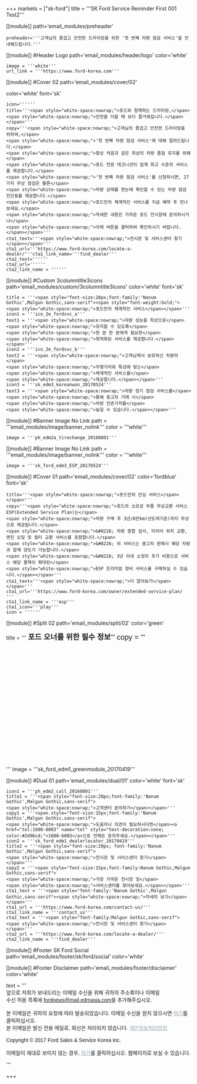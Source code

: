 
+++
markets = ["sk-ford"]
title = '''SK Ford Service Reminder First 001 Test2'''

[[module]]
path='email_modules/preheader'


	preheader='''고객님의 즐겁고 안전한 드라이빙을 위한 '첫 번째 차량 점검 서비스'을 안내해드립니다.'''

[[module]] #Header Logo
path='email_modules/header/logo'
color='white'

	image = '''white'''
	url_link = '''https://www.ford-korea.com'''
    
[[module]] #Cover 02
path='email_modules/cover/02'

color='white'
font='sk'

	icon='''''' 
	title='''<span style="white-space:nowrap;">포드와 함께하는 드라이빙,</span>
    <span style="white-space:nowrap;">안전을 더할 때 보다 즐거워집니다.</span></span>'''
	copy='''<span style="white-space:nowrap;">고객님의 즐겁고 안전한 드라이빙을 위하여,</span>
	<span style="white-space:nowrap;">'첫 번째 차량 점검 서비스'에 대해 알려드립니다.</span>
	<span style="white-space:nowrap;">항상 처음과 같은 최상의 차량 품질 유지를 위해</span>
	<span style="white-space:nowrap;">포드 전문 테크니션이 업계 최고 수준의 서비스를 제공합니다.</span>
	<span style="white-space:nowrap;">'첫 번째 차량 점검 서비스'를 신청하시면, 27가지 무상 점검은 물론</span>
	<span style="white-space:nowrap;">차량 상태를 한눈에 확인할 수 있는 차량 점검 진단표를 제공합니다.</span>
	<span style="white-space:nowrap;">포드만의 체계적인 서비스를 지금 예약 후 만나보세요.</span>
	<span style="white-space:nowrap;">자세한 내용은 가까운 포드 전시장에 문의하시거나</span>
	<span style="white-space:nowrap;">아래 버튼을 클릭하여 확인하시기 바랍니다.</span></span>'''
    cta1_text='''<span style="white-space:nowrap;">전시장 및 서비스센터 찾기</span></span>'''
	cta1_url='''https://www.ford-korea.com/locate-a-dealer/'''cta1_link_name='''find_dealer'''
	cta2_text=''''''
	cta2_url=''''''
	cta2_link_name = ''''''
    
[[module]] #Custom 3columntitle3icons
path='email_modules/custom/3columntitle3icons'
color='white'
font='sk'

	title = '''<span style="font-size:20px;font-family:'Nanum Gothic',Malgun Gothic,sans-serif"><span style="font-weight:bold;">
    <span style="white-space:nowrap;">포드만의 체계적인 서비스</span></span>'''
	icon1 = '''ico_2e_fordsvc_a'''
	text1 = '''<span style="white-space:nowrap;">차량 성능을 최상으로</span>
    <span style="white-space:nowrap;">유지할 수 있도록</span>
    <span style="white-space:nowrap;">한 분 한 분에게 필요한</span>
    <span style="white-space:nowrap;">최적화된 서비스를 제공합니다.</span></span>'''
	icon2 = '''ico_2e_fordsvc_b'''
	text2 = '''<span style="white-space:nowrap;">고객님께서 보유하신 차량의</span>
	<span style="white-space:nowrap;">주행거리와 특성에 맞는</span>
	<span style="white-space:nowrap;">체계적인 서비스를</span>
	<span style="white-space:nowrap;">제공합니다.</span></span>'''
	icon3 = '''sk_edm3_koreanwon_20170524'''
	text3 = '''<span style="white-space:nowrap;">차량 정기 점검 서비스를</span>
	<span style="white-space:nowrap;">통해 중고차 거래 시</span>
	<span style="white-space:nowrap;">차량 잔존가치를</span>
	<span style="white-space:nowrap;">높일 수 있습니다.</span></span>'''
    
[[module]] #Banner Image No Link
path = '''email_modules/image/banner_nolink'''
color = '''white'''

	image = '''ph_edm2a_tirechange_20160801'''

[[module]] #Banner Image No Link
path = '''email_modules/image/banner_nolink'''
color = '''white'''

	image = '''sk_ford_edm3_ESP_20170524'''
    
[[module]] #Cover 01
path='email_modules/cover/02'
color='fordblue'
font='sk'

	title='''<span style="white-space:nowrap;">포드만의 안심 서비스</span></span>'''
	copy='''<span style="white-space:nowrap;">포드의 소모성 부품 무상교환 서비스 ESP(Extended Service Plan)는</span>
    <span style="white-space:nowrap;">차량 구매 후 3년/6만km(선도래기준)까지 무상으로 제공됩니다.</span>
    <span style="white-space:nowrap;">&#8226; 차량 종합 검사, 타이어 위치 교환, 엔진 오일 및 필터 교환 서비스를 포함합니다.</span>
    <span style="white-space:nowrap;">&#8226; 위 서비스는 중고차 판매시 해당 차량과 함께 양도가 가능합니다.</span>
    <span style="white-space:nowrap;">&#8226; 3년 이내 소정의 추가 비용으로 서비스 해당 품목이 확대된</span>
    <span style="white-space:nowrap;">ESP 프리미엄 정비 서비스를 구매하실 수 있습니다.</span></span>'''
	cta1_text='''<span style="white-space:nowrap;">더 알아보기</span></span>'''
	cta1_url='''https://www.ford-korea.com/owner/extended-service-plan/ '''
	cta1_link_name = '''esp'''
	cta1_icon='''play'''
    icon = ''''''

	
    
[[module]] #Split 02
path='email_modules/split/02'
color='green'

title = '''<span style="font-family:'Nanum Gothic',Malgun Gothic,sans-serif;font-size:20px;"><span style="font-weight:bold;">
<span style="white-space:nowrap;">포드 오너를 위한 필수 정보</span></span>'''
copy = '''<span style="color:#FFFFFF;font-family:'Nanum Gothic',Malgun Gothic,sans-serif">
<span style="white-space:nowrap;">포드 웹사이트에는 더 쉽게</span><br/>
<span style="white-space:nowrap;">차량을 관리할 수 있도록 돕는</span><br/>
<span style="white-space:nowrap;">값진 정보가 가득합니다.</span><br/><br/>
<span style="white-space:nowrap;">아래의 링크를 클릭하시면</span><br/>
<span style="white-space:nowrap;">고객님께 꼭 필요한 서비스 정보를</span><br />
<span style="white-space:nowrap;">확인하실 수 있습니다.</span>
<ul style="margin: 20px; padding: 0;text-decoration:underline; color:#FFFFFF">
<li><a href="https://www.ford-korea.com/owner/emergency/" name="era" style="text-decoration:underline; color:#FFFFFF;font-family:'Nanum Gothic',Malgun Gothic,sans-serif;"><span style="white-space:nowrap;">24시간 긴급출동 서비스</span></a></li>
<li><a href="https://www.ford-korea.com/owner/warranty/" name="warranty" style="text-decoration:underline; color:#FFFFFF;font-family:'Nanum Gothic',Malgun Gothic,sans-serif;"><span style="white-space:nowrap;">보증 서비스</span></a></li>
<li><a href="https://www.ford-korea.com/owner/maintenance/" name="vehicle_maintenance" style="text-decoration:underline; color:#FFFFFF;font-family:'Nanum Gothic',Malgun Gothic,sans-serif;"><span style="white-space:nowrap;">차량 관리</span></a></li>
<li><a href="https://www.ford-korea.com/owner/genuine-service/" name="genuine_service" style="text-decoration:underline; color:#FFFFFF;font-family:'Nanum Gothic',Malgun Gothic,sans-serif;"><span style="white-space:nowrap;">전문가의 공인 서비스</span></a></li>
<li><a href="https://www.ford-korea.com/owner/recall-guidance/" name="recall_guidance" style="text-decoration:underline; color:#FFFFFF;font-family:'Nanum Gothic',Malgun Gothic,sans-serif;"><span style="white-space:nowrap;">리콜 안내</span></a></li></ul></span>'''
	image = '''sk_ford_edm1_greenmodule_20170419'''

[[module]] #Dual 01
path='email_modules/dual/01'
color='white'
font='sk'

	icon1 = '''ph_edm2_call_20160801'''
	title1 = '''<span style="font-size:20px;font-family:'Nanum Gothic',Malgun Gothic,sans-serif">
	<span style="white-space:nowrap;">고객센터 문의하기</span></span>'''
	copy1 = '''<span style="font-size:15px;font-family:'Nanum Gothic',Malgun Gothic,sans-serif">
	<span style="white-space:nowrap;">도움이나 의견이 필요하시다면</span><a href="tel:1600-6003" name="tel" style="text-decoration:none; color:#2d96cd;">1600-6003</a>으로 언제든 문의주세요.</span></span>'''
	icon2 = '''sk_ford_edm1_dealerlocator_20170419'''
	title2 = '''<span style="font-size:20px; font-family:'Nanum Gothic',Malgun Gothic,sans-serif">
	<span style="white-space:nowrap;">전시장 및 서비스센터 찾기</span></span>'''
	copy2 = '''<span style="font-size:15px;font-family:Nanum Gothic,Malgun Gothic,sans-serif">
	<span style="white-space:nowrap;">가장 가까운 전시장 및</span>
	<span style="white-space:nowrap;">서비스센터를 찾아보세요.</span></span>'''
	cta1_text = '''<span style="font-family:'Nanum Gothic',Malgun Gothic,sans-serif"><span style="white-space:nowrap;">자세히 보기</span></span>'''
	cta1_url = '''https://www.ford-korea.com/contact-us/'''
	cta1_link_name = '''contact_us'''
	cta2_text = '''<span style="font-family:Malgun Gothic,sans-serif">
	<span style="white-space:nowrap;">전시장 및 서비스센터 찾기</span></span>'''
	cta2_url = '''https://www.ford-korea.com/locate-a-dealer/'''
	cta2_link_name = '''find_dealer'''


[[module]] #Footer SK Ford Social
path='email_modules/footer/sk/ford/social'
color='white'

[[module]] #Footer Disclaimer
path='email_modules/footer/disclaimer'
color='white'

text = '''<span style="font-family:'Nanum Gothic',Malgun Gothic,sans-serif"><br/>
<span style="white-space:nowrap;">앞으로 저희가 보내드리는 이메일 수신을 위해 귀하의 주소록이나 이메일</span>
<span style="white-space:nowrap;">수신 허용 목록에 <span style="font-family:'Nanum Gothic',Malgun Gothic,sans-serif; text-decoration:underline;">fordnews@mail.edmasia.com</span>을 추가해주십시오.</span><br/><br/>
본 이메일은 귀하의 요청에 따라 발송되었습니다. 이메일 수신을 원치 않으시면 <a href="<%unsubscribe_link_text%>" style="color:#91a4b1; text-decoration:underline">여기</a>를 클릭하십시오. <br />
본 이메일은 발신 전용 메일로, 회신은 처리되지 않습니다. <a href="https://www.ford-korea.com/privacy/" name="privacy" style="text-decoration:underline; color:#91a4b1;">개인정보처리방침</a> <br/><br/>
<span style="white-space:nowrap;">Copyright © 2017 Ford Sales & Service Korea Inc.</span><br /><br />
이메일이 제대로 보이지 않는 경우, <a href="<%syslink_message_read url='/public/read_message.jsp'%>" style="color:#91a4b1; text-decoration:underline">여기</a>를 클릭하십시오. 웹페이지로 보실 수 있습니다.<p> </p><p> </p><p> </p></span>'''

+++



















    
    
    
    
    
    
    

    
    
    
    
    
    
    
    
    
    
    
    
    
    
    
    
    
    
    
    
    
    
